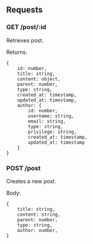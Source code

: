 ## Requests
### GET /post/:id
Retrieves post.

Returns:
```
{
    id: number,
    title: string,
    content: object,
    parent: number,
    type: string,
    created_at: timestamp,
    updated_at: timestamp,
    author: {
        id: number,
        username: string,
        email: string,
        type: string,
        privilege: string,
        created_at: timestamp,
        updated_at: timestamp
    }
}
```

### POST /post
Creates a new post.

Body:
```
{
    title: string,
    content: string,
    parent: number,
    type: string,
    author: number,
}
```
